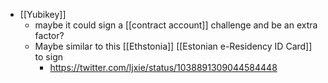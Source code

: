 - [[Yubikey]]
    - maybe it could sign a [[contract account]] challenge and be an extra factor?
    - Maybe similar to this [[Ethstonia]] [[Estonian e-Residency ID Card]] to sign
        - https://twitter.com/ljxie/status/1038891309044584448
